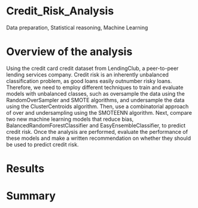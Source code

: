 # Credit_Risk_Analysis
Data preparation, Statistical reasoning, Machine Learning 

# Overview of the analysis
Using the credit card credit dataset from LendingClub, a peer-to-peer lending services company. Credit risk is an inherently unbalanced classification problem, as good loans easily outnumber risky loans. Therefore, we need to employ different techniques to train and evaluate models with unbalanced classes, such as oversample the data using the RandomOverSampler and SMOTE algorithms, and undersample the data using the ClusterCentroids algorithm. Then, use a combinatorial approach of over and undersampling using the SMOTEENN algorithm. Next, compare two new machine learning models that reduce bias, BalancedRandomForestClassifier and EasyEnsembleClassifier, to predict credit risk. Once the analysis are performed, evaluate the performance of these models and make a written recommendation on whether they should be used to predict credit risk.

# Results


# Summary 
